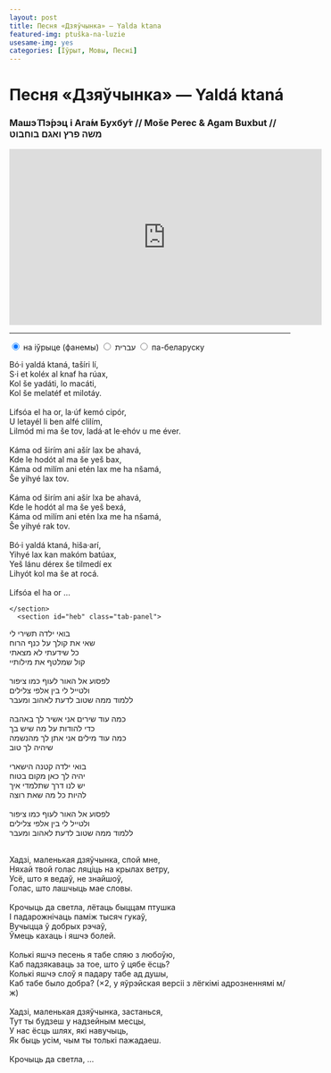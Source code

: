 ```yaml
---
layout: post
title: Песня «Дзяўчынка» — Yalda ktana
featured-img: ptuška-na-luzie
usesame-img: yes
categories: [Іўрыт, Мовы, Песні]
---
```


# Песня «Дзяўчынка» — Yaldá ktaná

### Машэ́ Пэ́рэц і Ага́м Бухбу́т  // Moše Perec & Agam Buxbut // משה פרץ ואגם בוחבוט

<iframe width="560" height="315" src="https://www.youtube.com/embed/kJnOQQ815LQ" frameborder="0" allow="accelerometer; autoplay; encrypted-media; gyroscope; picture-in-picture" allowfullscreen></iframe>



<hr>


<div class="tabset">
  <!-- Tab 1 -->
  <input type="radio" name="tabset" id="tab1" aria-controls="phon" checked>
  <label for="tab1">на іўрыце (фанемы)</label>
  <!-- Tab 2 -->
  <input type="radio" name="tabset" id="tab2" aria-controls="heb">
  <label for="tab2">עברית</label>
  <!-- Tab 3 -->
  <input type="radio" name="tabset" id="tab3" aria-controls="bel">
  <label for="tab3">па-беларуску</label>
  
  <div class="tab-panels">
    <section id="phon" class="tab-panel">

Bó·i yaldá ktaná, tašíri lí,<br>
S·i et koléx al knaf ha rúax,<br>
Kol še yadáti, lo macáti,<br>
Kol še melatéf et milotáy.<br>
<br>
Lifsóa el ha or, la·úf kemó cipór,<br>
U letayél li ben alfé clilím,<br>
Lilmód mi ma še tov, ladá·at le·ehóv u me éver.<br>
<br>
Káma od širím ani ašír lax be ahavá,<br>
Kde le hodót al ma še yeš bax,<br>
Káma od milím ani etén lax me ha nšamá,<br>
Še yihyé lax tov.<br>
<br>
Káma od širím ani ašír lxa be ahavá,<br>
Kde le hodót al ma še yeš  bexá,<br>
Káma od milím ani etén lxa me ha nšamá,<br>
Še yihyé rak tov.<br>
<br>
Bó·i yaldá ktaná, hiša·arí,<br>
Yihyé lax kan makóm batúax,<br>
Yeš lánu dérex še tilmedí ex<br>
Lihyót kol ma še at rocá.<br>
<br>
Lifsóa el ha or ...<br>


    </section>
      <section id="heb" class="tab-panel">

בואי ילדה תשירי לי<br>
שאי את קולך על כנף הרוח<br>
כל שידעתי לא מצאתי<br>
קול שמלטף את מילותיי<br>
<br>
לפסוע אל האור לעוף כמו ציפור<br>
ולטייל לי בין אלפי צלילים<br>
ללמוד ממה שטוב לדעת לאהוב ומעבר<br>
<br>
כמה עוד שירים אני אשיר לך באהבה<br>
כדי להודות על מה שיש בך<br>
כמה עוד מילים אני אתן לך מהנשמה<br>
שיהיה לך טוב<br>
<br>
בואי ילדה קטנה הישארי<br>
יהיה לך כאן מקום בטוח<br>
יש לנו דרך שתלמדי איך<br>
להיות כל מה שאת רוצה<br>
<br>
לפסוע אל האור לעוף כמו ציפור<br>
ולטייל לי בין אלפי צלילים<br>
ללמוד ממה שטוב לדעת לאהוב ומעבר<br>
<br>


</section>


<section id="bel" class="tab-panel">



Хадзі, маленькая дзяўчынка, спой мне,<br>
Няхай твой голас ляціць на крылах ветру,<br>
Усё, што я ведаў, не знайшоў,<br>
Голас, што лашчыць мае словы.<br>
 <br>
Крочыць да светла, лётаць быццам птушка<br>
І падарожнічаць паміж тысяч гукаў,<br>
Вучыцца ў добрых рэчаў,<br>
Ўмець кахаць і яшчэ болей.<br>
 <br>
Колькі яшчэ песень я табе спяю з любоўю,<br>
Каб падзякаваць за тое, што ў цябе ёсць?<br>
Колькі яшчэ слоў я падару табе ад душы,<br>
Каб табе было добра?  (×2, у яўрэйская версіі з лёгкімі адрозненнямі м/ж)<br>
 <br>
Хадзі, маленькая дзяўчынка, застанься,<br>
Тут ты будзеш у надзейным месцы,<br>
У нас ёсць шлях, які навучыць,<br>
Як быць усім, чым ты толькі пажадаеш.<br>
 <br>
Крочыць да светла, ...<br>
<br>
</section>
  </div>
  
</div>
